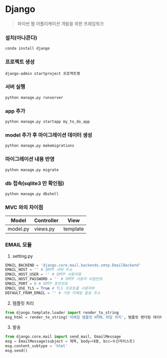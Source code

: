 # Django
> 파이썬 웹 어플리케이션 개발을 위한 프레임워크

### 설치(아나콘다)
```
conda install django
```



### 프로젝트 생성
```
django-admin startproject 프로젝트명
```



### 서버 실행
```
python manage.py runserver
```



### app 추가
```
python manage.py startapp my_to_do_app
```



### model 추가 후 마이그레이션 데이터 생성

```
python manage.py makemigrations
```



### 마이그레이션 내용 반영

```
python manage.py migrate
```



### db 접속(sqlite3 만 확인됨)

```
python manage.py dbshell
```



### MVC 와의 차이점
| Model    | Controller | View     |
| -------- | ---------- | -------- |
| model.py | views.py   | template |



### EMAIL 모듈
1. setting.py
```python
EMAIL_BACKEND = 'django.core.mail.backends.smtp.EmailBackend'
EMAIL_HOST = '' # SMTP 서버 주소
EMAIL_HOST_USER = '' # SMTP 사용자명
EMAIL_HOST_PASSWORD = '' # SMTP 사용자 비밀번호
EMAIL_PORT = 0 # SMTP 포트번호
EMAIL_USE_TLS = True # TLS 프로토콜 사용여부
DEFAULT_FROM_EMAIL = '' # 기본 이메일 발송 주소
```




2. 템플릿 처리
```python
from django.template.loader import render_to_string
msg_html = render_to_string('이메일 템플릿 HTML 파일 위치', 템플릿 랜더링 데이터)
```




3. 발송
``` python
from django.core.mail import send_mail, EmailMessage
msg = EmailMessage(subject = 제목, body=내용, bcc=수신자리스트)
msg.content_subtype = 'html'
msg.send()
```